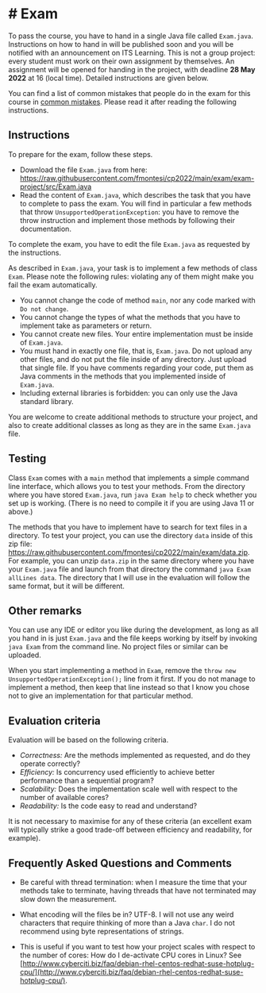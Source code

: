 # # Exam

To pass the course, you have to hand in a single Java file called `Exam.java`. Instructions on how to hand in will be published soon and you will be notified with an announcement on ITS Learning. This is not a group project: every student must work on their own assignment by themselves. An assignment will be opened for handing in the project, with deadline **28 May 2022** at 16 (local time). Detailed instructions are given below.

You can find a list of common mistakes that people do in the exam for this course in [common mistakes](https://github.com/fmontesi/cp2022/blob/main/exam/common-mistakes.md). Please read it after reading the following instructions.

## Instructions

To prepare for the exam, follow these steps.
- Download the file `Exam.java` from here: <https://raw.githubusercontent.com/fmontesi/cp2022/main/exam/exam-project/src/Exam.java>
- Read the content of `Exam.java`, which describes the task that you have to complete to pass the exam. You will find in particular a few methods that throw `UnsupportedOperationException`: you have to remove the throw instruction and implement those methods by following their documentation.

To complete the exam, you have to edit the file `Exam.java` as requested by the instructions.

As described in `Exam.java`, your task is to implement a few methods of class `Exam`. Please note the following rules: violating any of them might make you fail the exam automatically.
- You cannot change the code of method `main`, nor any code marked with `Do not change`.
- You cannot change the types of what the methods that you have to implement take as parameters or return.
- You cannot create new files. Your entire implementation must be inside of `Exam.java`.
- You must hand in exactly one file, that is, `Exam.java`. Do not upload any other files, and do not put the file inside of any directory. Just upload that single file. If you have comments regarding your code, put them as Java comments in the methods that you implemented inside of `Exam.java`.
- Including external libraries is forbidden: you can only use the Java standard library.

You are welcome to create additional methods to structure your project, and also to create additional classes as long as they are in the same `Exam.java` file.

## Testing

Class `Exam` comes with a `main` method that implements a simple command line interface, which allows you to test your methods.
From the directory where you have stored `Exam.java`, run `java Exam help` to check whether you set up is working. (There is no need to compile it if you are using Java 11 or above.)

The methods that you have to implement have to search for text files in a directory. To test your project, you can use the directory `data` inside of this zip file: <https://raw.githubusercontent.com/fmontesi/cp2022/main/exam/data.zip>. For example, you can unzip `data.zip` in the same directory where you have your `Exam.java` file and launch from that directory the command `java Exam allLines data`. The directory that I will use in the evaluation will follow the same format, but it will be different.

## Other remarks

You can use any IDE or editor you like during the development, as long as all you hand in is just `Exam.java` and the file keeps working by itself by invoking `java Exam` from the command line. No project files or similar can be uploaded.

When you start implementing a method in `Exam`, remove the `throw new UnsupportedOperationException();` line from it first. If you do not manage to
implement a method, then keep that line instead so that I know you chose not
to give an implementation for that particular method.

## Evaluation criteria

Evaluation will be based on the following criteria.

- *Correctness:* Are the methods implemented as requested, and do they operate correctly?
- *Efficiency:* Is concurrency used efficiently to achieve better performance than a sequential program?
- *Scalability:* Does the implementation scale well with respect to the number of available cores?
- *Readability:* Is the code easy to read and understand?

It is not necessary to maximise for any of these criteria (an excellent exam will typically strike a good trade-off between efficiency and readability, for example).

## Frequently Asked Questions and Comments

- Be careful with thread termination: when I measure the time that your methods take to terminate, having threads that have not terminated may slow down the measurement.

- What encoding will the files be in?
UTF-8. I will not use any weird characters that require thinking of more than a Java `char`. I do not recommend using byte representations of strings.

- This is useful if you want to test how your project scales with respect to the number of cores: How do I de-activate CPU cores in Linux?
See [http://www.cyberciti.biz/faq/debian-rhel-centos-redhat-suse-hotplug-cpu/](http://www.cyberciti.biz/faq/debian-rhel-centos-redhat-suse-hotplug-cpu/).
